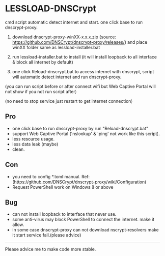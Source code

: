 # LESSLOAD-DNSCrypt

cmd script automatic detect internet and start. one click base to run dnscrypt-proxy.

1. download dnscrypt-proxy-winXX-x.x.x.zip (source: https://github.com/DNSCrypt/dnscrypt-proxy/releases/) and place winXX folder same as lessload-installer.bat

2. run lessload-installer.bat to install (it will install loopback to all interface & block all internet by default)

3. one click Reload-dnscrypt.bat to access internet with dnscrypt, script will automatic detect internet and run dnscrypt-proxy.

(you can run script before or after connect wifi but Web Captive Portal will not show if you not run script after)

(no need to stop service just restart to get internet connection)



## Pro
- one click base to run dnscrypt-proxy by run "Reload-dnscrypt.bat"
- support Web Captive Portal ('nslookup' & 'ping' not work like this script).
- less resource usage.
- less data leak (maybe)
- clean.

## Con
- you need to config *.toml manual. Ref: (https://github.com/DNSCrypt/dnscrypt-proxy/wiki/Configuration)
- Request PowerShell work on Windows 8 or above

## Bug
- can not install loopback to interface that never use.
- some anti-virus may block PowerShell to connect the internet. make it allow.
- in some case dnscrypt-proxy can not download nscrypt-resolvers make it start service fail.(please advice)

------------------------------------------
Please advice me to make code more stable.
